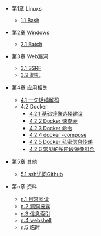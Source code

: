 - 第1章 Linuxs
  - [1.1 Bash](bash.md)

- [第2章 Windows](windows.md)
  - [2.1 Batch](windows-batch.md)

- 第3章 Web漏洞
  - [3.1 SSRF](ssrf.md)
  - [3.2 靶机](playgroud.md)  
  
- 第4章 应用相关
  - [4.1 一句话编解码](encode.md)
  - 4.2  Docker
    - [4.2.1  基础镜像选择建议](docker/docker-build.md)  
    - [4.2.2  Docker 速查表](docker/docker-cheatsheet.md)  
    - [4.2.3 Docker 命令](docker/docker-commands.md)  
	- [4.2.4  docker -compose](docker/docker-compose.md)  
    - [4.2.5  Docker 私密信息传递](docker/docker-secret-build.md)  
    - [4.2.6  常见的多阶段镜像组合](docker/multi-stages-images.md)  
- 第5章 其他
  - [5.1 ssh访问Github ](github-ssh.md)

- 第n章 资料
  - [n.1 日常阅读](reading.md)
  - [n.2 漏洞披露](vulrepo.md)
  - [n.3 信息索引](sec-collection.md)  
  - [n.4 webshell](webshell.md)  
  - [n.5 临时](temp.md)  
